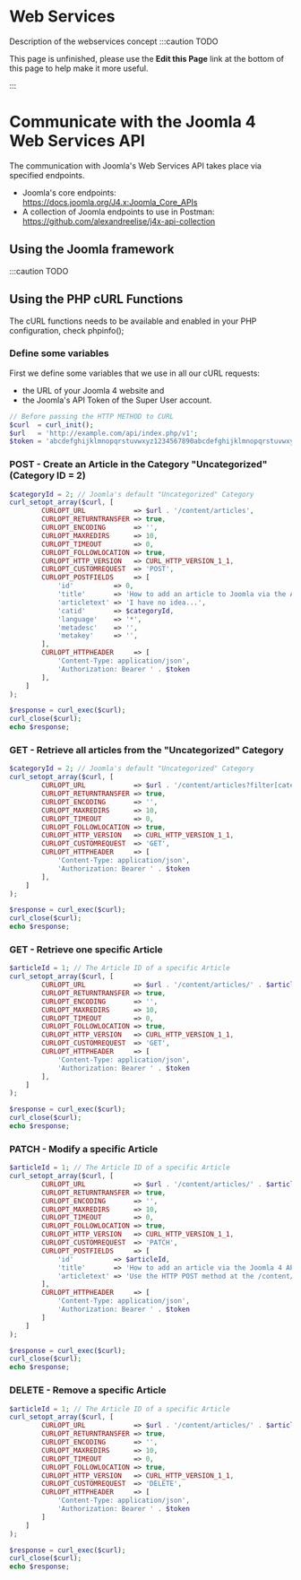 Web Services
============
Description of the webservices concept
:::caution TODO

This page is unfinished, please use the **Edit this Page** link at the bottom of this page to help make it more useful.

:::

# Communicate with the Joomla 4 Web Services API
The communication with Joomla's Web Services API takes place via specified endpoints. 
- Joomla's core endpoints: https://docs.joomla.org/J4.x:Joomla_Core_APIs
- A collection of Joomla endpoints to use in Postman: https://github.com/alexandreelise/j4x-api-collection

## Using the Joomla framework
:::caution TODO

## Using the PHP cURL Functions
The cURL functions needs to be available and enabled in your PHP configuration, check phpinfo();

### Define some variables
First we define some variables that we use in all our cURL requests:
- the URL of your Joomla 4 website and 
- the Joomla's API Token of the Super User account.

```php
// Before passing the HTTP METHOD to CURL
$curl  = curl_init();
$url   = 'http://example.com/api/index.php/v1';
$token = 'abcdefghijklmnopqrstuvwxyz1234567890abcdefghijklmnopqrstuvwxyz1234567890abcdefghijklmnopqrstuvwxyz12';
```

### POST - Create an Article in the Category "Uncategorized" (Category ID = 2)
```php
$categoryId = 2; // Joomla's default "Uncategorized" Category
curl_setopt_array($curl, [
		CURLOPT_URL            => $url . '/content/articles',
		CURLOPT_RETURNTRANSFER => true,
		CURLOPT_ENCODING       => '',
		CURLOPT_MAXREDIRS      => 10,
		CURLOPT_TIMEOUT        => 0,
		CURLOPT_FOLLOWLOCATION => true,
		CURLOPT_HTTP_VERSION   => CURL_HTTP_VERSION_1_1,
		CURLOPT_CUSTOMREQUEST  => 'POST',
		CURLOPT_POSTFIELDS     => [
			'id'          => 0,
			'title'       => 'How to add an article to Joomla via the API?',
			'articletext' => 'I have no idea...',
			'catid'       => $categoryId,
			'language'    => '*',
			'metadesc'    => '',
			'metakey'     => '',
		],
		CURLOPT_HTTPHEADER     => [
			'Content-Type: application/json',
			'Authorization: Bearer ' . $token
		],
	]
);

$response = curl_exec($curl);
curl_close($curl);
echo $response;
```

### GET - Retrieve all articles from the "Uncategorized" Category
```php
$categoryId = 2; // Joomla's default "Uncategorized" Category
curl_setopt_array($curl, [
		CURLOPT_URL            => $url . '/content/articles?filter[category_id]=' . $categoryId,
		CURLOPT_RETURNTRANSFER => true,
		CURLOPT_ENCODING       => '',
		CURLOPT_MAXREDIRS      => 10,
		CURLOPT_TIMEOUT        => 0,
		CURLOPT_FOLLOWLOCATION => true,
		CURLOPT_HTTP_VERSION   => CURL_HTTP_VERSION_1_1,
		CURLOPT_CUSTOMREQUEST  => 'GET',
		CURLOPT_HTTPHEADER     => [
			'Content-Type: application/json',
			'Authorization: Bearer ' . $token
		],
	]
);

$response = curl_exec($curl);
curl_close($curl);
echo $response;
```

### GET - Retrieve one specific Article
```php
$articleId = 1; // The Article ID of a specific Article
curl_setopt_array($curl, [
		CURLOPT_URL            => $url . '/content/articles/' . $articleId,
		CURLOPT_RETURNTRANSFER => true,
		CURLOPT_ENCODING       => '',
		CURLOPT_MAXREDIRS      => 10,
		CURLOPT_TIMEOUT        => 0,
		CURLOPT_FOLLOWLOCATION => true,
		CURLOPT_HTTP_VERSION   => CURL_HTTP_VERSION_1_1,
		CURLOPT_CUSTOMREQUEST  => 'GET',
		CURLOPT_HTTPHEADER     => [
			'Content-Type: application/json',
			'Authorization: Bearer ' . $token
		],
	]
);

$response = curl_exec($curl);
curl_close($curl);
echo $response;
```

### PATCH - Modify a specific Article
```php
$articleId = 1; // The Article ID of a specific Article
curl_setopt_array($curl, [
		CURLOPT_URL            => $url . '/content/articles/' . $articleId,
		CURLOPT_RETURNTRANSFER => true,
		CURLOPT_ENCODING       => '',
		CURLOPT_MAXREDIRS      => 10,
		CURLOPT_TIMEOUT        => 0,
		CURLOPT_FOLLOWLOCATION => true,
		CURLOPT_HTTP_VERSION   => CURL_HTTP_VERSION_1_1,
		CURLOPT_CUSTOMREQUEST  => 'PATCH',
		CURLOPT_POSTFIELDS     => [
			'id'          => $articleId,
			'title'       => 'How to add an article via the Joomla 4 API?',
			'articletext' => 'Use the HTTP POST method at the /content/articles endpoint.'
		],
		CURLOPT_HTTPHEADER     => [
			'Content-Type: application/json',
			'Authorization: Bearer ' . $token
		]
	]
);

$response = curl_exec($curl);
curl_close($curl);
echo $response;
```

### DELETE - Remove a specific Article
```php
$articleId = 1; // The Article ID of a specific Article
curl_setopt_array($curl, [
		CURLOPT_URL            => $url . '/content/articles/' . $articleId,
		CURLOPT_RETURNTRANSFER => true,
		CURLOPT_ENCODING       => '',
		CURLOPT_MAXREDIRS      => 10,
		CURLOPT_TIMEOUT        => 0,
		CURLOPT_FOLLOWLOCATION => true,
		CURLOPT_HTTP_VERSION   => CURL_HTTP_VERSION_1_1,
		CURLOPT_CUSTOMREQUEST  => 'DELETE',
		CURLOPT_HTTPHEADER     => [
			'Content-Type: application/json',
			'Authorization: Bearer ' . $token
		]
	]
);

$response = curl_exec($curl);
curl_close($curl);
echo $response;
```
